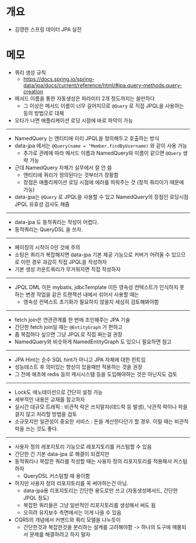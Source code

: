 # 개요

* 김영한 스프링 데이터 JPA 실전

# 메모

* 쿼리 생성 규칙
  * https://docs.spring.io/spring-data/jpa/docs/current/reference/html/#jpa.query-methods.query-creation
* 메서드 이름을 통한 자동생성은 파라미터 2개 정도까지는 쓸만하다
  * 그 이상은 메서드 이름이 너무 길어지므로 `@Query` 로 직접 JPQL을 사용하는 등의 방법으로 대체
* 오타가 나면 애플리케이션 로딩 시점에 바로 파악이 가능

---

* NamedQuery 는 엔티티에 미리 JPQL을 정의해두고 호출하는 방식
* data-jpa 에서는 `@Query(name = "Member.findByUsername)` 와 같이 사용 가능
  * 추가로 관례에 따라 메서드 이름과 NamedQuery와 이름이 같으면 `@Query` 생략 가능
* 근데 NamedQuery 자체가 실무에서 잘 안 씀
  * 엔티티에 쿼리가 정의된다는 것부터가 장황함
  * 장점은 애플리케이션 로딩 시점에 에러를 띄워주는 것 (정적 쿼리이기 때문에 가능)
* data-jpa는 `@Query` 로 JPQL을 사용할 수 있고 NamedQuery의 장점인 로딩시점 JPQL 유효성 검사도 해줌 

---

* data-jpa 도 동적쿼리는 작성이 어렵다.
* 동적쿼리는 QueryDSL 을 쓰자.

---

* 페이징의 시작이 0인 것에 주의
* 소팅은 쿼리가 복잡해지면 data-jpa 기본 제공 기능으로 커버가 어려울 수 있으므로 이런 경우 과감히 직접 JPQL을 작성하자
* 기본 생성 카운트쿼리가 무거워지면 직접 작성하자

---

* JPQL DML 이든 mybatis, jdbcTemplate 이든 영속성 컨텍스트가 인식하지 못 하는 변경 작업을 같은 트랜잭션 내에서 섞어서 사용할 때는
  * 영속성 컨텍스트 초기화가 필요하지 않을지 세심히 검토해봐야함

---

* fetch join은 연관관계를 한 번에 조인해주는 JPA 기술
* 간단한 fetch join일 때는 `@EntityGraph` 가 편하고
* 좀 복잡하다 싶으면 그냥 JPQL로 직접 짜는걸 권장
* NamedQuery와 비슷하게 NamedEntityGraph 도 있으니 필요하면 참고

---

* JPA Hint는 순수 SQL hint가 아니고 JPA 자체에 대한 힌트임
* 성능테스트 후 의미있는 향상이 있을때만 적용하는 것을 권장
* 그 전에 애초에 redis 등의 캐시시스템 등을 도입해야하는 것은 아닌지도 검토

---

* Lock도 애노테이션으로 간단히 설정 가능
* 세부적인 내용은 교재를 참고하자
* 실시간 대규모 트래픽 : 비관적 락은 쓰지말자(데드락 등 발생), 낙관적 락이나 락을 걸지 않고 처리할 방법을 검토
* 소규모지만 일관성이 중요한 서비스 : 돈을 계산한다던가 할 경우. 이럴 때는 비관적 락을 쓰는 것도 좋다.

---

* 사용자 정의 레포지토리 기능으로 레포지토리를 커스텀할 수 있음
* 간단한 건 기본 data-jpa 로 해결이 되겠지만
* 동적쿼리나 복잡한 쿼리를 작성할 때는 사용자 정의 리포지토리를 적용해서 커스텀하자
  * QueryDSL 커스텀할 때 용이함
* 하지만 사용자 정의 리포지토리를 꼭 써야하는건 아님.
  * data-jpa용 리포지토리는 간단한 용도로만 쓰고 (자동생성메서드, 간단한 JPQL 정도)
  * 복잡한 쿼리들은 그냥 일반적인 리포지토리를 생성해서 써도 됨
  * 오히려 유지보수 측면에서는 이게 나을 수 있음
* CQRS의 개념에서 커맨드와 쿼리 모델을 나누듯이
  * 간단한것과 복잡한것을 분리하는 설계를 고려해야함 -> 하나의 도구에 매몰되서 문제를 해결하려고 하지 말자
